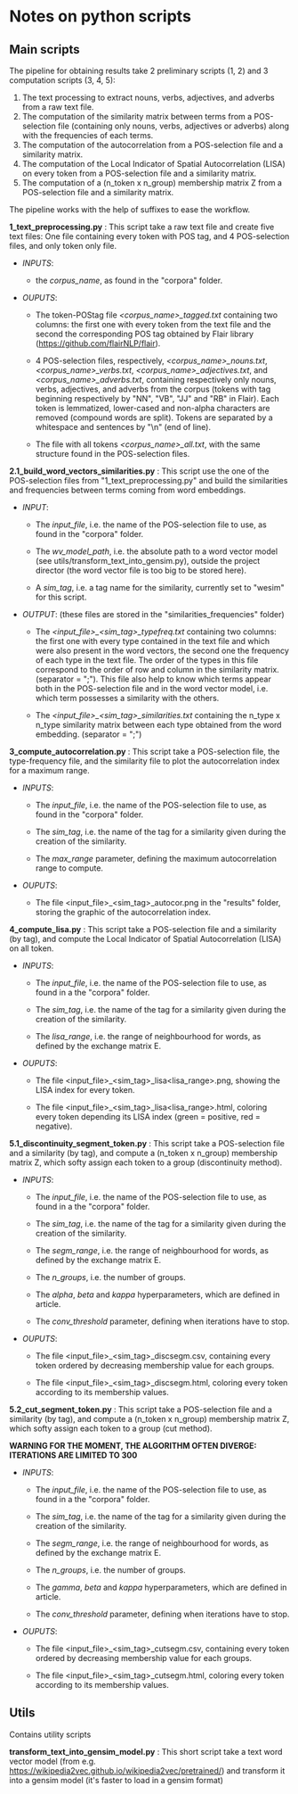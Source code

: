 # Notes on python scripts

## Main scripts

The pipeline for obtaining results take 2 preliminary scripts (1, 2) and 3 computation scripts (3, 4, 5): 

1. The text processing to extract nouns, verbs, adjectives, and adverbs from a raw text file.
2. The computation of the similarity matrix between terms from a POS-selection file (containing only nouns, verbs, 
adjectives or adverbs) along with the frequencies of each terms.
3. The computation of the autocorrelation from a POS-selection file and a similarity matrix.
4. The computation of the Local Indicator of Spatial Autocorrelation (LISA) on every token from a POS-selection file 
and a similarity matrix.
5. The computation of a (n_token x n_group) membership matrix Z from a POS-selection file and a similarity matrix.

The pipeline works with the help of suffixes to ease the workflow.

**1_text_preprocessing.py** : This script take a raw text file and create five text files: One file containing every 
token with POS tag, and 4 POS-selection files, and only token only file.

- *INPUTS*: 

    - the *corpus_name*, as found in the "corpora" folder.
    
- *OUPUTS*:

    - The token-POStag file *<corpus_name>_tagged.txt* containing two columns: the first one with every token from the text file 
  and the second the corresponding POS tag obtained by Flair library (https://github.com/flairNLP/flair).
  
    - 4 POS-selection files, respectively, *<corpus_name>_nouns.txt*, *<corpus_name>_verbs.txt*, 
    *<corpus_name>_adjectives.txt*, and *<corpus_name>_adverbs.txt*, containing respectively only nouns, verbs, 
    adjectives, and adverbs from the corpus (tokens with tag beginning respectively by "NN", "VB", "JJ" and "RB" in 
    Flair). Each token is lemmatized, lower-cased and non-alpha characters are removed (compound words are split). 
    Tokens are separated by a whitespace and sentences by "\n" (end of line).
    
    - The file with all tokens *<corpus_name>_all.txt*, with the same structure found in the POS-selection files.

**2.1_build_word_vectors_similarities.py** : This script use the one of the POS-selection files from 
"1_text_preprocessing.py" and build the similarities and frequencies between terms coming from word embeddings.

- *INPUT*:

    - The *input_file*, i.e. the name of the POS-selection file to use, as found in the "corpora" folder.
    
    - The *wv_model_path*, i.e. the absolute path to a word vector model (see utils/transform_text_into_gensim.py), 
    outside the project director (the word vector file is too big to be stored here).
    
    - A *sim_tag*, i.e. a tag name for the similarity, currently set to "wesim" for this script.
    
- *OUTPUT*: (these files are stored in the "similarities_frequencies" folder)
    
    - The *<input_file>_<sim_tag>_typefreq.txt* containing two columns: the first one with every type contained in the 
    text file and which were also present in the word vectors, the second one the frequency of each type in the text 
    file. The order of the types in this file correspond to the order of row and column in the similarity matrix. 
    (separator = ";"). This file also help to know which terms appear both in the POS-selection file and in 
    the word vector model, i.e. which term possesses a similarity with the others.
  
    - The *<input_file>_<sim_tag>_similarities.txt* containing the n_type x n_type similarity matrix between each type 
    obtained from the word embedding. (separator = ";")
  
**3_compute_autocorrelation.py** : This script take a POS-selection file, the type-frequency file, and the similarity 
file to plot the autocorrelation index for a maximum range.

- *INPUTS*: 

    - The *input_file*, i.e. the name of the POS-selection file to use, as found in the "corpora" folder.
    
    - The *sim_tag*, i.e. the name of the tag for a similarity given during the creation of the similarity.
    
    - The *max_range* parameter, defining the maximum autocorrelation range to compute.

- *OUPUTS*:

    - The file <input_file>_<sim_tag>_autocor.png in the "results" folder, storing the graphic of the 
    autocorrelation index.
    
**4_compute_lisa.py** : This script take a POS-selection file and a similarity (by tag), and compute the Local 
Indicator of Spatial Autocorrelation (LISA) on all token. 

- *INPUTS*:

    - The *input_file*, i.e. the name of the POS-selection file to use, as found in a the "corpora" folder.
    
    - The *sim_tag*, i.e. the name of the tag for a similarity given during the creation of the similarity.
    
    - The *lisa_range*, i.e. the range of neighbourhood for words, as defined by the exchange matrix E.
    
- *OUPUTS*:

    - The file <input_file>_<sim_tag>_lisa<lisa_range>.png, showing the LISA index for every token.
    
    - The file <input_file>_<sim_tag>_lisa<lisa_range>.html, coloring every token depending its LISA index 
    (green = positive, red = negative).
    
**5.1_discontinuity_segment_token.py** : This script take a POS-selection file and a similarity (by tag), 
and compute a (n_token x n_group) membership matrix Z, which softy assign each token to a group (discontinuity method).

- *INPUTS*:

    - The *input_file*, i.e. the name of the POS-selection file to use, as found in a the "corpora" folder.
    
    - The *sim_tag*, i.e. the name of the tag for a similarity given during the creation of the similarity.
    
    - The *segm_range*, i.e. the range of neighbourhood for words, as defined by the exchange matrix E.
    
    - The *n_groups*, i.e. the number of groups.
    
    - The *alpha*, *beta* and *kappa* hyperparameters, which are defined in article.
    
    - The *conv_threshold* parameter, defining when iterations have to stop.
    
- *OUPUTS*:

    - The file <input_file>_<sim_tag>_discsegm.csv, containing every token ordered by decreasing membership value for 
    each groups.
    
    - The file <input_file>_<sim_tag>_discsegm.html, coloring every token according to its membership values.

**5.2_cut_segment_token.py** : This script take a POS-selection file and a similarity (by tag), 
and compute a (n_token x n_group) membership matrix Z, which softy assign each token to a group (cut method).

**WARNING FOR THE MOMENT, THE ALGORITHM OFTEN DIVERGE: ITERATIONS ARE LIMITED TO 300**

- *INPUTS*:

    - The *input_file*, i.e. the name of the POS-selection file to use, as found in a the "corpora" folder.
    
    - The *sim_tag*, i.e. the name of the tag for a similarity given during the creation of the similarity.
    
    - The *segm_range*, i.e. the range of neighbourhood for words, as defined by the exchange matrix E.
    
    - The *n_groups*, i.e. the number of groups.
    
    - The *gamma*, *beta* and *kappa* hyperparameters, which are defined in article.
    
    - The *conv_threshold* parameter, defining when iterations have to stop.
    
- *OUPUTS*:

    - The file <input_file>_<sim_tag>_cutsegm.csv, containing every token ordered by decreasing membership value for 
    each groups.
    
    - The file <input_file>_<sim_tag>_cutsegm.html, coloring every token according to its membership values.

## Utils

Contains utility scripts

**transform_text_into_gensim_model.py** : This short script take a text word vector model 
(from e.g. https://wikipedia2vec.github.io/wikipedia2vec/pretrained/) and transform it into a gensim model 
(it's faster to load in a gensim format)

